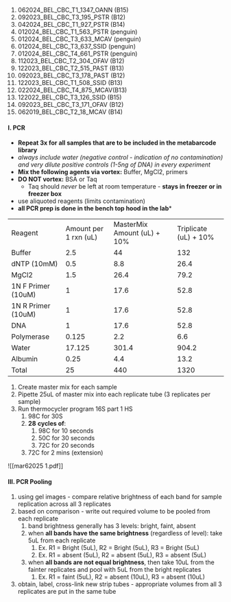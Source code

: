 1. 062024_BEL_CBC_T1_1347_OANN (B15)
2. 092023_BEL_CBC_T3_195_PSTR (B12)
3. 042024_BEL_CBC_T1_927_PSTR (B14)
4. 012024_BEL_CBC_T1_563_PSTR (penguin)
5. 012024_BEL_CBC_T3_633_MCAV (penguin)
6. 012024_BEL_CBC_T3_637_SSID (penguin)
7. 012024_BEL_CBC_T4_661_PSTR (penguin)
8. 112023_BEL_CBC_T2_304_OFAV (B12)
9. 122023_BEL_CBC_T2_515_PAST (B13)
10. 092023_BEL_CBC_T3_178_PAST (B12)
11. 122023_BEL_CBC_T1_508_SSID (B13)
12. 022024_BEL_CBC_T4_875_MCAV(B13)
13. 122022_BEL_CBC_T3_126_SSID (B15)
14. 092023_BEL_CBC_T3_171_OFAV (B12)
15. 062019_BEL_CBC_T2_18_MCAV (B14)

#### I. PCR

- **Repeat 3x for all samples that are to be included in the metabarcode library**
- *always include water (negative control - indication of no contamination) and very dilute positive controls (1-5ng of DNA) in every experiment*
- **Mix the following agents via vortex:** Buffer, MgCl2, primers
- **DO NOT vortex:** BSA or Taq
	- Taq should *never* be left at room temperature - **stays in freezer or in freezer box**
- use aliquoted reagents (limits contamination)
- **all PCR prep is done in the bench top hood in the lab***

|                    |                       |                             |                       |
| ------------------ | --------------------- | --------------------------- | --------------------- |
| Reagent            | Amount per 1 rxn (uL) | MasterMix Amount (uL) + 10% | Triplicate (uL) + 10% |
| Buffer             | 2.5                   | 44                          | 132                   |
| dNTP (10mM)        | 0.5                   | 8.8                         | 26.4                  |
| MgCl2              | 1.5                   | 26.4                        | 79.2                  |
| 1N F Primer (10uM) | 1                     | 17.6                        | 52.8                  |
| 1N R Primer (10uM) | 1                     | 17.6                        | 52.8                  |
| DNA                | 1                     | 17.6                        | 52.8                  |
| Polymerase         | 0.125                 | 2.2                         | 6.6                   |
| Water              | 17.125                | 301.4                       | 904.2                 |
| Albumin            | 0.25                  | 4.4                         | 13.2                  |
| Total              | 25                    | 440                         | 1320                  |
1. Create master mix for each sample
2. Pipette 25uL of master mix into each replicate tube (3 replicates per sample)
3. Run thermocycler program 16S part 1 HS
	1. 98C for 30S
	2. **28** **cycles of**:
		1. 98C for 10 seconds
		2. 50C for 30 seconds
		3. 72C for 20 seconds
	3. 72C for 2 mins (extension)

![[mar62025 1.pdf]]


#### III. PCR Pooling
1. using gel images - compare relative brightness of each band for sample replication across all 3 replicates
2. based on comparison - write out required volume to be pooled from each replicate
	1. band brightness generally has 3 levels: bright, faint, absent
	2. when **all bands have the same brightness** (regardless of level): take 5uL from each replicate
		1. Ex. R1 = Bright (5uL), R2 = Bright (5uL), R3 = Bright (5uL)
		2. Ex. R1 = absent (5uL), R2 = absent (5uL), R3 = absent (5uL)
	3. when **all bands are not equal brightness**, then take 10uL from the fainter replicates and pool with 5uL from the bright replicates
		1. Ex. R1 = faint (5uL), R2 = absent (10uL), R3 = absent (10uL)
3. obtain, label, cross-link new strip tubes - appropriate volumes from all 3 replicates are put in the same tube
